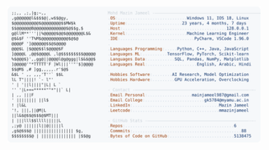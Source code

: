 <picture>
  <source srcset="https://raw.githubusercontent.com/mmazinjameel/mmazinjameel/main/dark_mode.svg?v=1741781889" media="(prefers-color-scheme: dark)">
  <img src="https://raw.githubusercontent.com/mmazinjameel/mmazinjameel/main/light_mode.svg?v=1741781889">
</picture>
